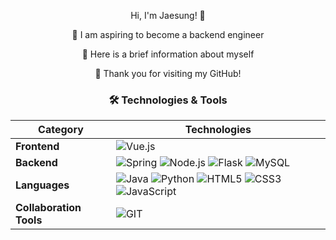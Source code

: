 <p align="center"> Hi, I'm Jaesung! 👋</p>

<p align="center">🚀 I am aspiring to become a backend engineer</p>
<p align="center">📄 Here is a brief information about myself</p>
<p align="center">🙏 Thank you for visiting my GitHub!</p>

### <p align="center">🛠️ Technologies & Tools</p>

<div align="center">

| **Category**          | **Technologies**                                                                                         |
|-----------------------|----------------------------------------------------------------------------------------------------------|
| **Frontend**          | ![Vue.js](https://img.shields.io/badge/Vue.js-35495E?style=for-the-badge&logo=vue.js&logoColor=4FC08D)  |
| **Backend**           | ![Spring](https://img.shields.io/badge/Spring-6DB33F?style=for-the-badge&logo=spring&logoColor=white) ![Node.js](https://img.shields.io/badge/Node.js-43853D?style=for-the-badge&logo=node.js&logoColor=white) ![Flask](https://img.shields.io/badge/Flask-000000?style=for-the-badge&logo=flask&logoColor=white) ![MySQL](https://img.shields.io/badge/MySQL-00000F?style=for-the-badge&logo=mysql&logoColor=white)  |
| **Languages**         | ![Java](https://img.shields.io/badge/Java-ED8B00?style=for-the-badge&logo=openjdk&logoColor=white) ![Python](https://img.shields.io/badge/Python-3776AB?style=for-the-badge&logo=python&logoColor=white) ![HTML5](https://img.shields.io/badge/HTML5-E34F26?style=for-the-badge&logo=html5&logoColor=white) ![CSS3](https://img.shields.io/badge/CSS3-1572B6?style=for-the-badge&logo=css3&logoColor=white) ![JavaScript](https://img.shields.io/badge/JavaScript-F7DF1E?style=for-the-badge&logo=JavaScript&logoColor=white) |
| **Collaboration Tools** | ![GIT](https://img.shields.io/badge/GIT-E44C30?style=for-the-badge&logo=git&logoColor=white)  |

</div>
